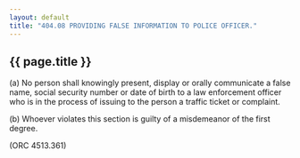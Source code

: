 ---
layout: default 
title: "404.08 PROVIDING FALSE INFORMATION TO POLICE OFFICER."---

{{ page.title }}
----------------

​(a) No person shall knowingly present, display or orally communicate a
false name, social security number or date of birth to a law enforcement
officer who is in the process of issuing to the person a traffic ticket
or complaint.

​(b) Whoever violates this section is guilty of a misdemeanor of the
first degree.

(ORC 4513.361)
